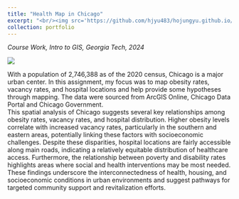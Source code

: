 ```yaml
---
title: "Health Map in Chicago"
excerpt: "<br/><img src='https://github.com/hjyu483/hojungyu.github.io/blob/master/images/healthmap.png?raw=true'>"
collection: portfolio
---
```

*Course Work, Intro to GIS, Georgia Tech, 2024* <br>

<img src = 'https://github.com/hjyu483/hojungyu.github.io/blob/master/images/healthmap.png?raw=true'> 

With a population of 2,746,388 as of the 2020 census, Chicago is a major urban center. In this assignment, my focus was to map obesity rates, vacancy rates, and hospital locations and help provide some hypotheses through mapping. The data were sourced from ArcGIS Online, Chicago Data Portal and Chicago Government.<br>
This spatial analysis of Chicago suggests several key relationships among obesity rates, vacancy rates, and hospital distribution. Higher obesity levels correlate with increased vacancy rates, particularly in the southern and eastern areas, potentially linking these factors with socioeconomic challenges. Despite these disparities, hospital locations are fairly accessible along main roads, indicating a relatively equitable distribution of healthcare access. Furthermore, the relationship between poverty and disability rates highlights areas where social and health interventions may be most needed. These findings underscore the interconnectedness of health, housing, and socioeconomic conditions in urban environments and suggest pathways for targeted community support and revitalization efforts. <br>
